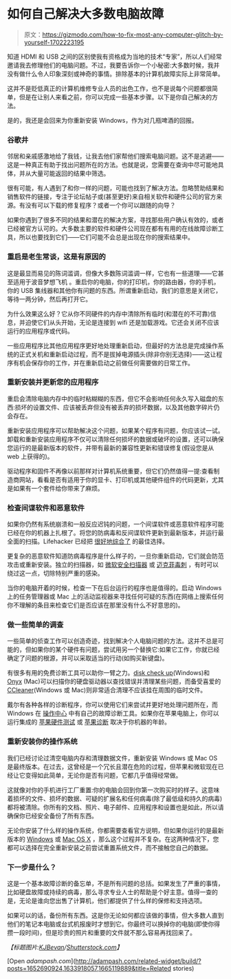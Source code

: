 # 如何自己解决大多数电脑故障

> 原文：<https://gizmodo.com/how-to-fix-most-any-computer-glitch-by-yourself-1702223195>

知道 HDMI 和 USB 之间的区别使我有资格成为当地的技术“专家”，所以人们经常邀请我去修理他们的电脑问题。不过，我要告诉你一个小秘密:大多数时候，我并没有做什么令人印象深刻或神奇的事情。排除基本的计算机故障实际上非常简单。



这并不是贬低真正的计算机维修专业人员的出色工作，也不是说每个问题都很简单，但是在让别人来看之前，你可以完成一些基本步骤。以下是你自己解决的方法。

是的，我还是会回来为你重新安装 Windows，作为对几瓶啤酒的回报。

### **谷歌井**

邻居和亲戚感激地给了我钱，让我去他们家帮他们搜索电脑问题。这不是逃避——这是一种真正有助于找出问题所在的方法。也就是说，您需要在查询中尽可能地具体，并从大量可能返回的结果中筛选。

很有可能，有人遇到了和你一样的问题，可能也找到了解决方法。忽略赞助结果和销售软件的链接，专注于论坛帖子或(甚至更好)来自相关软件和硬件公司的官方来源。有没有可以下载的修复程序？或者一个你可以跟随的向导？

如果你遇到了很多不同的结果和潜在的解决方案，寻找那些用户确认有效的，或者已经被官方认可的。大多数主要的软件和硬件公司现在都有有用的在线故障诊断工具，所以也要找到它们——它们可能不会总是出现在你的搜索结果中。

### 重启是老生常谈，这是有原因的

这是最显而易见的陈词滥调，但像大多数陈词滥调一样，它也有一些道理——它甚至适用于波音梦想飞机 。重启你的电脑，你的打印机，你的路由器，你的手机，你的 USB 集线器和其他你有问题的东西。所谓重新启动，我们的意思是关闭它，等待一两分钟，然后再打开它。

为什么效果这么好？它从你不同硬件的内存中清除所有临时(和潜在的不可靠)信息，并迫使它们从头开始，无论是连接到 wifi 还是加载游戏。它还会关闭不应该运行的应用程序或代码。

一些应用程序比其他应用程序更好地处理重新启动，但最好的方法总是完成操作系统的正式关机和重新启动过程，而不是拔掉电源插头(除非你别无选择)——这让程序有机会保存你的工作，并在重新启动之前做任何需要做的日常工作。

### **重新安装并更新您的应用程序**

重启会清除电脑内存中的临时粘糊糊的东西，但它不会影响任何永久写入磁盘的东西:损坏的设置文件、应该被丢弃但没有被丢弃的损坏数据，以及其他数字碎片仍会存在。

重新安装应用程序可以帮助解决这个问题，如果某个程序有问题，你应该试一试。卸载和重新安装应用程序不仅可以清除任何损坏的数据或破坏的设置，还可以确保您运行的是最新版本的软件，并带有最新的兼容性更新和错误修复(假设您是从 web 上获得的)。

驱动程序和固件不再像以前那样对计算机系统重要，但它们仍然值得一提:查看制造商网站，看看是否有适用于你的显卡、打印机或其他硬件组件的代码更新，尤其是如果有一个套件给你带来了麻烦。

### **检查间谍软件和恶意软件**

如果你仍然有系统崩溃和一般反应迟钝的问题，一个间谍软件或恶意软件程序可能已经在你的机器上扎根了。将您的防病毒和反间谍软件更新到最新版本，并运行最全面的扫描。Lifehacker 已经把 [很好地综合了](http://lifehacker.com/five-best-desktop-antivirus-applications-1607557993) 的最佳选择。

更复杂的恶意软件知道防病毒程序是什么样子的，一旦你重新启动，它们就会防范攻击或重新安装。独立的扫描器，如 [微软安全扫描器](http://www.microsoft.com/security/scanner/en-us/default.aspx) 或 [迈克菲毒刺](http://www.mcafee.com/us/downloads/free-tools/stinger.aspx) ，有时可以绕过这一点，切除特别严重的感染。

当你的电脑开着的时候，检查一下在后台运行的程序也是值得的。启动 Windows 上的任务管理器或 Mac 上的活动监视器来寻找任何可疑的东西(在网络上搜索任何你不理解的条目来检查它们是否应该在那里没有什么不好意思的)。

### **做一些简单的调查**

一些简单的侦查工作可以创造奇迹，找到解决个人电脑问题的方法。这并不总是可能的，但如果你的某个硬件有问题，尝试用另一个替换它:如果它工作，你就已经确定了问题的根源，并可以采取适当的行动(如购买新键盘)。

有很多有用的免费诊断工具可以助你一臂之力。[disk check up](http://www.passmark.com/products/diskcheckup.htm)(Windows)和 [Onyx](http://www.titanium.free.fr/) (Mac)可以扫描你的硬盘驱动器以查找错误并清理某些问题，而备受喜爱的[CCleaner](https://www.piriform.com/ccleaner)(Windows 或 Mac)则非常适合清理不应该挂在周围的临时文件。

戴尔有各种各样的诊断程序，你可以使用它们来尝试并更好地处理问题所在，而 Windows 在 [操作中心](http://windows.microsoft.com/en-us/windows/performance-maintenance-help#performance-maintenance-help=windows-8) 中有自己的故障诊断工具。如果你在苹果电脑上，你可以运行集成的 [苹果硬件测试](https://support.apple.com/en-us/HT201257) 或 [苹果诊断](https://support.apple.com/en-gb/HT202731) 取决于你机器的年龄。

### **重新安装你的操作系统**

我们已经讨论过清空电脑内存和清理数据文件，重新安装 Windows 或 Mac OS 是最终版本。在过去，这曾经是一个冗长且潜在危险的过程，但苹果和微软现在已经让它变得如此简单，无论你是否有问题，它都几乎值得经常做。

这就像对你的手机进行工厂重置:你的电脑会回到你第一次购买时的样子。这意味着损坏的文件、损坏的数据、可疑的扩展名和任何病毒(除了最低级和持久的病毒)都将被清除。你所有的文档、照片、电子邮件、应用程序和设置也是如此，所以请确保你已经安全备份了所有东西。

无论你安装了什么样的操作系统，你都需要查看官方说明，但如果你运行的是最新版本的 [Windows](http://windows.microsoft.com/en-gb/windows-8/restore-refresh-reset-pc) 或 [Mac OS X](https://support.apple.com/kb/PH18869?locale=en_US) ，那么这个过程并不复杂。在这两种情况下，您都可以选择在完全重新安装之前尝试重置系统文件，而不接触您自己的数据。

### 下一步是什么？

这是一个基本故障诊断的备忘单，不是所有问题的总括。如果发生了严重的事情，比如硬盘故障或持续的病毒，那么寻求专业人士的帮助是个好主意。值得一查的是，无论是谁向您出售了计算机，他们都提供了什么样的保修和支持选项。

如果可以的话，备份所有东西。这是你无论如何都应该做的事情，但大多数人直到他们的笔记本电脑或台式机报废时才想到它。你最终可以换掉你的电脑(即使你得攒一段时间)，但是珍贵的照片和重要的文件就不那么容易再找回来了。

*【标题图片:*[*KJBevan*](http://www.shutterstock.com/gallery-556855p1.html)*/*[*Shutterstock.com*](http://www.shutterstock.com/index-in.mhtml)*】*

[Open *adampash.com*](http://adampash.com/related-widget/build/?posts=1652690924,1633918057,1665119889&title=Related stories)